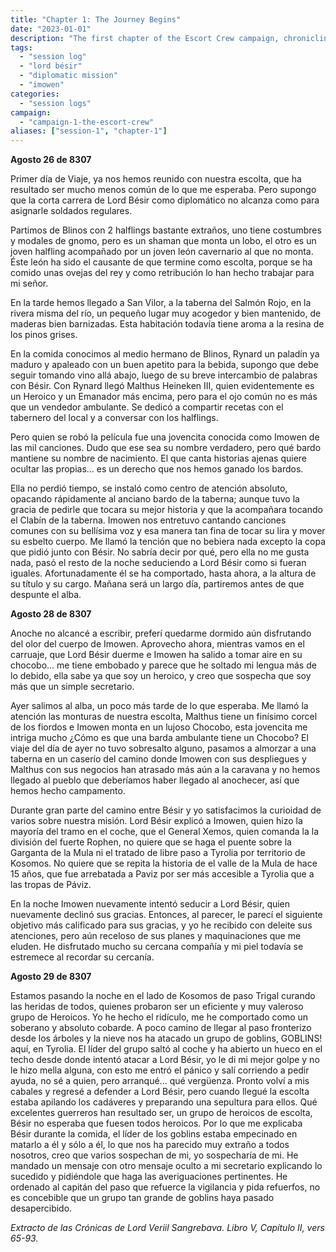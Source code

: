 ```yaml
---
title: "Chapter 1: The Journey Begins"
date: "2023-01-01"
description: "The first chapter of the Escort Crew campaign, chronicling the beginning of Lord Bésir's diplomatic mission."
tags:
  - "session log"
  - "lord bésir"
  - "diplomatic mission"
  - "imowen"
categories:
  - "session logs"
campaign:
  - "campaign-1-the-escort-crew"
aliases: ["session-1", "chapter-1"]
---
```


**Agosto 26 de 8307**

Primer día de Viaje, ya nos hemos reunido con nuestra escolta, que ha resultado ser mucho menos común de lo que me esperaba. Pero supongo que la corta carrera de Lord Bésir como diplomático no alcanza como para asignarle soldados regulares.

Partimos de Blinos con 2 halflings bastante extraños, uno tiene costumbres y modales de gnomo, pero es un shaman que monta un lobo, el otro es un joven halfling acompañado por un joven león cavernario al que no monta. Éste león ha sido el causante de que termine como escolta, porque se ha comido unas ovejas del rey y como retribución lo han hecho trabajar para mi señor.

En la tarde hemos llegado a San Vilor, a la taberna del Salmón Rojo, en la rivera misma del río, un pequeño lugar muy acogedor y bien mantenido, de maderas bien barnizadas. Esta habitación todavía tiene aroma a la resina de los pinos grises.

En la comida conocimos al medio hermano de Blinos, Rynard un paladín ya maduro y apaleado con un buen apetito para la bebida, supongo que debe seguir tomando vino allá abajo, luego de su breve intercambio de palabras con Bésir.
Con Rynard llegó Malthus Heineken III, quien evidentemente es un Heroico y un Emanador más encima, pero para el ojo común no es más que un vendedor ambulante. Se dedicó a compartir recetas con el tabernero del local y a conversar con los halflings.

Pero quien se robó la película fue una jovencita conocida como Imowen de las mil canciones. Dudo que ese sea su nombre verdadero, pero qué bardo mantiene su nombre de nacimiento. El que canta historias ajenas quiere ocultar las propias… es un derecho que nos hemos ganado los bardos.

Ella no perdió tiempo, se instaló como centro de atención absoluto, opacando rápidamente al anciano bardo de la taberna; aunque tuvo la gracia de pedirle que tocara su mejor historia y que la acompañara tocando el Clabín de la taberna. Imowen nos entretuvo cantando canciones comunes con su bellísima voz y esa manera tan fina de tocar su lira y mover su esbelto cuerpo. Me llamó la tención que no bebiera nada excepto la copa que pidió junto con Bésir.
No sabría decir por qué, pero ella no me gusta nada, pasó el resto de la noche seduciendo a Lord Bésir como si fueran iguales. Afortunadamente él se ha comportado, hasta ahora, a la altura de su título y su cargo.
Mañana será un largo día, partiremos antes de que despunte el alba.

**Agosto 28 de 8307**

Anoche no alcancé a escribir, preferí quedarme dormido aún disfrutando del olor del cuerpo de Imowen. Aprovecho ahora, mientras vamos en el carruaje, que Lord Bésir duerme e Imowen ha salido a tomar aire en su chocobo... me tiene embobado y parece que he soltado mi lengua más de lo debido, ella sabe ya que soy un heroico, y creo que sospecha que soy más que un simple secretario.

Ayer salimos al alba, un poco más tarde de lo que esperaba. Me llamó la atención las monturas de nuestra escolta, Malthus tiene un finísimo corcel de los fiordos e Imowen monta en un lujoso Chocobo, esta jovencita me intriga mucho ¿Cómo es que una barda ambulante tiene un Chocobo?
El viaje del día de ayer no tuvo sobresalto alguno, pasamos a almorzar a una taberna en un caserío del camino donde Imowen con sus despliegues y Malthus con sus negocios han atrasado más aún a la caravana y no hemos llegado al pueblo que deberíamos haber llegado al anochecer, así que hemos hecho campamento.

Durante gran parte del camino entre Bésir y yo satisfacimos la curioidad de varios sobre nuestra misión. Lord Bésir explicó a Imowen, quien hizo la mayoría del tramo en el coche, que el General Xemos, quien comanda la la división del fuerte Rophen, no quiere que se haga el puente sobre la Garganta de la Mula ni el tratado de libre paso a Tyrolia por territorio de Kosomos. No quiere que se repita la historia de el valle de la Mula de hace 15 años, que fue arrebatada a Paviz por ser más accesible a Tyrolia que a las tropas de Páviz.

En la noche Imowen nuevamente intentó seducir a Lord Bésir, quien nuevamente declinó sus gracias. Entonces, al parecer, le parecí el siguiente objetivo más calificado para sus gracias, y yo he recibido con deleite sus atenciones, pero aún receloso de sus planes y maquinaciones que me eluden. He disfrutado mucho su cercana compañía y mi piel todavía se estremece al recordar su cercanía.

**Agosto 29 de 8307**

Estamos pasando la noche en el lado de Kosomos de paso Trigal curando las heridas de todos, quienes probaron ser un eficiente y muy valeroso grupo de Heroicos.
Yo he hecho el ridículo, me he comportado como un soberano y absoluto cobarde. A poco camino de llegar al paso fronterizo desde los árboles y la nieve nos ha atacado un grupo de goblins, GOBLINS! aquí, en Tyrolia. El líder del grupo saltó al coche y ha abierto un hueco en el techo desde donde intentó atacar a Lord Bésir, yo le di mi mejor golpe y no le hizo mella alguna, con esto me entró el pánico y salí corriendo a pedir ayuda, no sé a quien, pero arranqué... qué vergüenza.
Pronto volví a mis cabales y regresé a defender a Lord Bésir, pero cuando llegué la escolta estaba apilando los cadáveres y preparando una sepultura para ellos. Qué excelentes guerreros han resultado ser, un grupo de heroicos de escolta, Bésir no esperaba que fuesen todos heroicos.
Por lo que me explicaba Bésir durante la comida, el líder de los goblins estaba empecinado en matarlo a él y sólo a él, lo que nos ha parecido muy extraño a todos nosotros, creo que varios sospechan de mi, yo sospecharía de mi. He mandado un mensaje con otro mensaje oculto a mi secretario explicando lo sucedido y pidiéndole que haga las averiguaciones pertinentes. He ordenado al capitán del paso que refuerce la vigilancia y pida refuerfos, no es concebible que un grupo tan grande de goblins haya pasado desapercibido.

*Extracto de las Crónicas de Lord Veriil Sangrebava.
Libro V, Capítulo II, vers 65-93.*